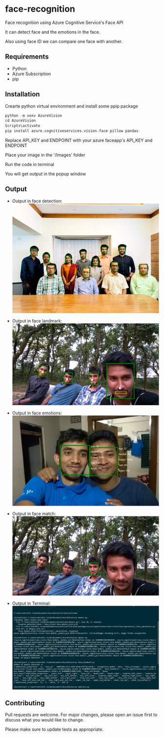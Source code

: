 # face-recognition
Face recognition using Azure Cognitive Service's Face API

It can detect face and the emotions in the face.

Also using face ID we can compare one face with another.
## Requirements
* Python
* Azure Subscription
* pip

## Installation
Crearte python virtual environment and install some ppip package
```python
python -m venv AzureVision
cd AzureVision
Scripts\activate
pip install azure.cognitiveservices.vision.face pillow pandas
```
Replace API_KEY and ENDPOINT with your azure faceapp's API_KEY and ENDPOINT

Place your image in the '/Images' folder

Run the code in terminal

You will get output in the popup window

## Output

* Output in face detection:
![Output in face detection:](Images/output1.png?raw=true "Face")

* Output in face landmark:
![Output in face landmark:](Images/output2.png?raw=true "Face2")

* Output in face emotions:
![Output in face emotions:](Images/output3.png?raw=true "Face2")

* Output in face match:
![Output in face match:](Images/output4.png?raw=true "Face2")

* Output in Terminal:
![Output in Terminal:](Images/output5.png?raw=true "Face2")

## Contributing
Pull requests are welcome. For major changes, please open an issue first to discuss what you would like to change.

Please make sure to update tests as appropriate.
